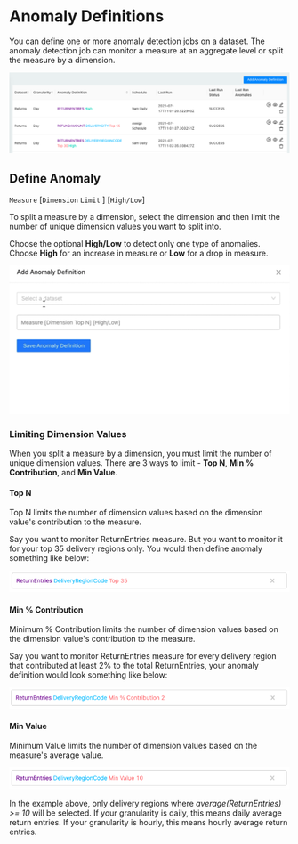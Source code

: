 # Anomaly Definitions

You can define one or more anomaly detection jobs on a dataset. The anomaly detection job can monitor a measure at an aggregate level or split the measure by a dimension.

![](.gitbook/assets/anomalydefinitions.png)

## Define Anomaly

`Measure` \[`Dimension` `Limit` \] \[`High/Low`\]

To split a measure by a dimension, select the dimension and then limit the number of unique dimension values you want to split into.

Choose the optional **High/Low** to detect only one type of anomalies. Choose **High** for an increase in measure or **Low** for a drop in measure.

![](.gitbook/assets/anomalydefinition_cuel.gif)

### Limiting Dimension Values

When you split a measure by a dimension, you must limit the number of unique dimension values. There are 3 ways to limit - **Top N**, **Min % Contribution**, and **Min Value**.

#### Top N

Top N limits the number of dimension values based on the dimension value's contribution to the measure.

Say you want to monitor ReturnEntries measure. But you want to monitor it for your top 35 delivery regions only. You would then define anomaly something like below:

![](.gitbook/assets/topn.png)

#### Min % Contribution

Minimum % Contribution limits the number of dimension values based on the dimension value's contribution to the measure.

Say you want to monitor ReturnEntries measure for every delivery region that contributed at least 2% to the total ReturnEntries, your anomaly definition would look something like below:

![](.gitbook/assets/mincontribution.png)

#### Min Value

Minimum Value limits the number of dimension values based on the measure's average value.

![](.gitbook/assets/minvalue.png)

In the example above, only delivery regions where _average\(ReturnEntries\) &gt;= 10_ will be selected. If your granularity is daily, this means daily average return entries. If your granularity is hourly, this means hourly average return entries.

